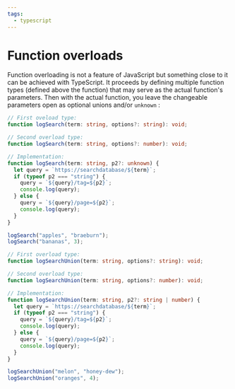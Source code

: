 ```yaml
---
tags:
  - typescript
---
```


# Function overloads

Function overloading is not a feature of JavaScript but something close to it
can be achieved with TypeScript. It proceeds by defining multiple function types
(defined above the function) that may serve as the actual function's parameters.
Then with the actual function, you leave the changeable parameters open as
optional unions and/or `unknown` :

```ts
// First oveload type:
function logSearch(term: string, options?: string): void;

// Second overload type:
function logSearch(term: string, options?: number): void;

// Implementation:
function logSearch(term: string, p2?: unknown) {
  let query = `https://searchdatabase/${term}`;
  if (typeof p2 === "string") {
    query = `${query}/tag=${p2}`;
    console.log(query);
  } else {
    query = `${query}/page=${p2}`;
    console.log(query);
  }
}

logSearch("apples", "braeburn");
logSearch("bananas", 3);
```

```ts
// First overload type:
function logSearchUnion(term: string, options?: string): void;

// Second overload type:
function logSearchUnion(term: string, options?: number): void;

// Implementation:
function logSearchUnion(term: string, p2?: string | number) {
  let query = `https://searchdatabase/${term}`;
  if (typeof p2 === "string") {
    query = `${query}/tag=${p2}`;
    console.log(query);
  } else {
    query = `${query}/page=${p2}`;
    console.log(query);
  }
}

logSearchUnion("melon", "honey-dew");
logSearchUnion("oranges", 4);
```

